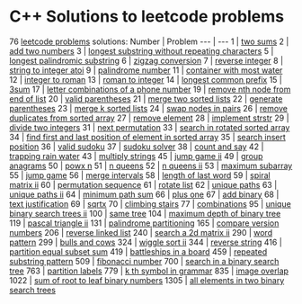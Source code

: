 # C++ Solutions to leetcode problems
76 [leetcode problems](https://leetcode.com/problemset/all/) solutions:
Number | Problem 
--- | --- 
1 | [two sums](1_two_sums.md)
2 | [add two numbers](2_add_two_numbers.md)
3 | [longest substring without repeating characters](3_longest_substring_without_repeating_characters.md)
5 | [longest palindromic substring](5_longest_palindromic_substring.md)
6 | [zigzag conversion](6_zigzag_conversion.md)
7 | [reverse integer](7_reverse_integer.md)
8 | [string to integer atoi](8_string_to_integer_atoi.md)
9 | [palindrome number](9_palindrome_number.md)
11 | [container with most water](11_container_with_most_water.md)
12 | [integer to roman](12_integer_to_roman.md)
13 | [roman to integer](13_roman_to_integer.md)
14 | [longest common prefix](14_longest_common_prefix.md)
15 | [3sum](15_3sum.md)
17 | [letter combinations of a phone number](17_letter_combinations_of_a_phone_number.md)
19 | [remove nth node from end of list](19_remove_nth_node_from_end_of_list.md)
20 | [valid parentheses](20_valid_parentheses.md)
21 | [merge two sorted lists](21_merge_two_sorted_lists.md)
22 | [generate parentheses](22_generate_parentheses.md)
23 | [merge k sorted lists](23_merge_k_sorted_lists.md)
24 | [swap nodes in pairs](24_swap_nodes_in_pairs.md)
26 | [remove duplicates from sorted array](26_remove_duplicates_from_sorted_array.md)
27 | [remove element](27_remove_element.md)
28 | [implement strstr](28_implement_strstr.md)
29 | [divide two integers](29_divide_two_integers.md)
31 | [next permutation](31_next_permutation.md)
33 | [search in rotated sorted array](33_search_in_rotated_sorted_array.md)
34 | [find first and last position of element in sorted array](34_find_first_and_last_position_of_element_in_sorted_array.md)
35 | [search insert position](35_search_insert_position.md)
36 | [valid sudoku](36_valid_sudoku.md)
37 | [sudoku solver](37_sudoku_solver.md)
38 | [count and say](38_count_and_say.md)
42 | [trapping rain water](42_trapping_rain_water.md)
43 | [multiply strings](43_multiply_strings.md)
45 | [jump game ii](45_jump_game_ii.md)
49 | [group anagrams](49_group_anagrams.md)
50 | [powx n](50_powx_n.md)
51 | [n queens](51_n_queens.md)
52 | [n queens ii](52_n_queens_ii.md)
53 | [maximum subarray](53_maximum_subarray.md)
55 | [jump game](55_jump_game.md)
56 | [merge intervals](56_merge_intervals.md)
58 | [length of last word](58_length_of_last_word.md)
59 | [spiral matrix ii](59_spiral_matrix_ii.md)
60 | [permutation sequence](60_permutation_sequence.md)
61 | [rotate list](61_rotate_list.md)
62 | [unique paths](62_unique_paths.md)
63 | [unique paths ii](63_unique_paths_ii.md)
64 | [minimum path sum](64_minimum_path_sum.md)
66 | [plus one](66_plus_one.md)
67 | [add binary](67_add_binary.md)
68 | [text justification](68_text_justification.md)
69 | [sqrtx](69_sqrtx.md)
70 | [climbing stairs](70_climbing_stairs.md)
77 | [combinations](77_combinations.md)
95 | [unique binary search trees ii](95_unique_binary_search_trees_ii.md)
100 | [same tree](100_same_tree.md)
104 | [maximum depth of binary tree](104_maximum_depth_of_binary_tree.md)
119 | [pascal triangle ii](119_pascal_triangle_ii.md)
131 | [palindrome partitioning](131_palindrome_partitioning.md)
165 | [compare version numbers](165_compare_version_numbers.md)
206 | [reverse linked list](206_reverse_linked_list.md)
240 | [search a 2d matrix ii](240_search_a_2d_matrix_ii.md)
290 | [word pattern](290_word_pattern.md)
299 | [bulls and cows](299_bulls_and_cows.md)
324 | [wiggle sort ii](324_wiggle_sort_ii.md)
344 | [reverse string](344_reverse_string.md)
416 | [partition equal subset sum](416_partition_equal_subset_sum.md)
419 | [battleships in a board](419_battleships_in_a_board.md)
459 | [repeated substring pattern](459_repeated_substring_pattern.md)
509 | [fibonacci number](509_fibonacci_number.md)
700 | [search in a binary search tree](700_search_in_a_binary_search_tree.md)
763 | [partition labels](763_partition_labels.md)
779 | [k th symbol in grammar](779_k_th_symbol_in_grammar.md)
835 | [image overlap](835_image_overlap.md)
1022 | [sum of root to leaf binary numbers](1022_sum_of_root_to_leaf_binary_numbers.md)
1305 | [all elements in two binary search trees](1305_all_elements_in_two_binary_search_trees.md)
